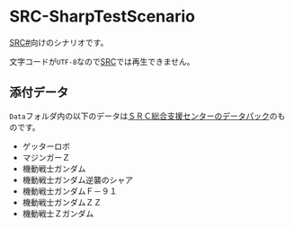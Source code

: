 # SRC-SharpTestScenario

[SRC#](https://github.com/7474/SRC)向けのシナリオです。

文字コードが`UTF-8`なので[SRC](http://www.src-srpg.jpn.org/)では再生できません。

## 添付データ

`Data`フォルダ内の以下のデータは[ＳＲＣ総合支援センターのデータパック](http://www.gsc.ne.jp/materials_data.php)のものです。

- ゲッターロボ
- マジンガーＺ
- 機動戦士ガンダム
- 機動戦士ガンダム逆襲のシャア
- 機動戦士ガンダムＦ－９１
- 機動戦士ガンダムＺＺ
- 機動戦士Ｚガンダム

